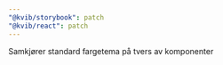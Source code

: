 ```yaml
---
"@kvib/storybook": patch
"@kvib/react": patch
---
```


Samkjører standard fargetema på tvers av komponenter
